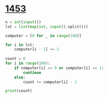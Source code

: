 # [1453](https://www.acmicpc.net/problem/1453)

```python
n = int(input())
lst = list(map(int, input().split()))

computer = [0 for _ in range(100)]

for i in lst:
    computer[i - 1] += 1
 
count = 0   
for i in range(100):
    if computer[i] == 0 or computer[i] == 1:
        continue
    else:
        count += computer[i] - 1

print(count)
```

